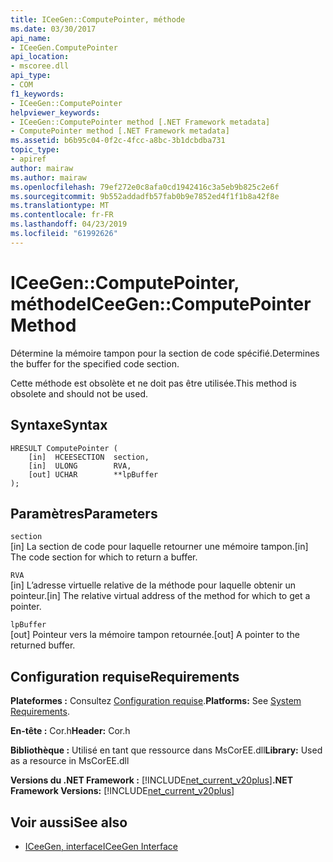 ```yaml
---
title: ICeeGen::ComputePointer, méthode
ms.date: 03/30/2017
api_name:
- ICeeGen.ComputePointer
api_location:
- mscoree.dll
api_type:
- COM
f1_keywords:
- ICeeGen::ComputePointer
helpviewer_keywords:
- ICeeGen::ComputePointer method [.NET Framework metadata]
- ComputePointer method [.NET Framework metadata]
ms.assetid: b6b95c04-0f2c-4fcc-a8bc-3b1dcbdba731
topic_type:
- apiref
author: mairaw
ms.author: mairaw
ms.openlocfilehash: 79ef272e0c8afa0cd1942416c3a5eb9b825c2e6f
ms.sourcegitcommit: 9b552addadfb57fab0b9e7852ed4f1f1b8a42f8e
ms.translationtype: MT
ms.contentlocale: fr-FR
ms.lasthandoff: 04/23/2019
ms.locfileid: "61992626"
---
```

# <a name="iceegencomputepointer-method"></a><span data-ttu-id="a5e8e-102">ICeeGen::ComputePointer, méthode</span><span class="sxs-lookup"><span data-stu-id="a5e8e-102">ICeeGen::ComputePointer Method</span></span>
<span data-ttu-id="a5e8e-103">Détermine la mémoire tampon pour la section de code spécifié.</span><span class="sxs-lookup"><span data-stu-id="a5e8e-103">Determines the buffer for the specified code section.</span></span>  
  
 <span data-ttu-id="a5e8e-104">Cette méthode est obsolète et ne doit pas être utilisée.</span><span class="sxs-lookup"><span data-stu-id="a5e8e-104">This method is obsolete and should not be used.</span></span>  
  
## <a name="syntax"></a><span data-ttu-id="a5e8e-105">Syntaxe</span><span class="sxs-lookup"><span data-stu-id="a5e8e-105">Syntax</span></span>  
  
```  
HRESULT ComputePointer (  
    [in]  HCEESECTION  section,  
    [in]  ULONG        RVA,   
    [out] UCHAR        **lpBuffer  
);  
```  
  
## <a name="parameters"></a><span data-ttu-id="a5e8e-106">Paramètres</span><span class="sxs-lookup"><span data-stu-id="a5e8e-106">Parameters</span></span>  
 `section`  
 <span data-ttu-id="a5e8e-107">[in] La section de code pour laquelle retourner une mémoire tampon.</span><span class="sxs-lookup"><span data-stu-id="a5e8e-107">[in] The code section for which to return a buffer.</span></span>  
  
 `RVA`  
 <span data-ttu-id="a5e8e-108">[in] L’adresse virtuelle relative de la méthode pour laquelle obtenir un pointeur.</span><span class="sxs-lookup"><span data-stu-id="a5e8e-108">[in] The relative virtual address of the method for which to get a pointer.</span></span>  
  
 `lpBuffer`  
 <span data-ttu-id="a5e8e-109">[out] Pointeur vers la mémoire tampon retournée.</span><span class="sxs-lookup"><span data-stu-id="a5e8e-109">[out] A pointer to the returned buffer.</span></span>  
  
## <a name="requirements"></a><span data-ttu-id="a5e8e-110">Configuration requise</span><span class="sxs-lookup"><span data-stu-id="a5e8e-110">Requirements</span></span>  
 <span data-ttu-id="a5e8e-111">**Plateformes :** Consultez [Configuration requise](../../../../docs/framework/get-started/system-requirements.md).</span><span class="sxs-lookup"><span data-stu-id="a5e8e-111">**Platforms:** See [System Requirements](../../../../docs/framework/get-started/system-requirements.md).</span></span>  
  
 <span data-ttu-id="a5e8e-112">**En-tête :** Cor.h</span><span class="sxs-lookup"><span data-stu-id="a5e8e-112">**Header:** Cor.h</span></span>  
  
 <span data-ttu-id="a5e8e-113">**Bibliothèque :** Utilisé en tant que ressource dans MsCorEE.dll</span><span class="sxs-lookup"><span data-stu-id="a5e8e-113">**Library:** Used as a resource in MsCorEE.dll</span></span>  
  
 <span data-ttu-id="a5e8e-114">**Versions du .NET Framework :** [!INCLUDE[net_current_v20plus](../../../../includes/net-current-v20plus-md.md)]</span><span class="sxs-lookup"><span data-stu-id="a5e8e-114">**.NET Framework Versions:** [!INCLUDE[net_current_v20plus](../../../../includes/net-current-v20plus-md.md)]</span></span>  
  
## <a name="see-also"></a><span data-ttu-id="a5e8e-115">Voir aussi</span><span class="sxs-lookup"><span data-stu-id="a5e8e-115">See also</span></span>

- [<span data-ttu-id="a5e8e-116">ICeeGen, interface</span><span class="sxs-lookup"><span data-stu-id="a5e8e-116">ICeeGen Interface</span></span>](../../../../docs/framework/unmanaged-api/metadata/iceegen-interface.md)
